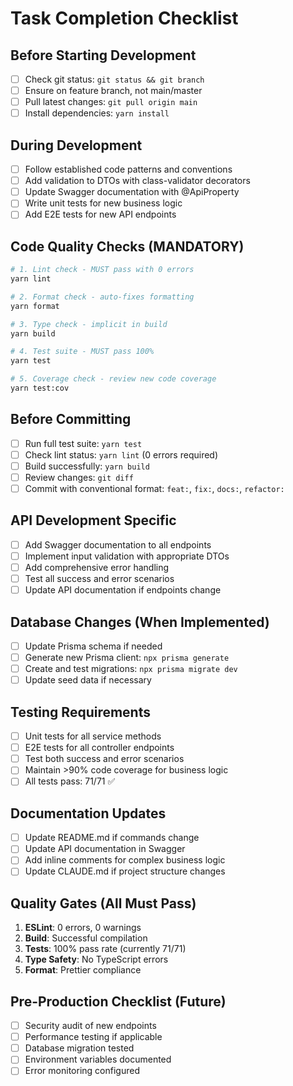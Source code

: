 # Task Completion Checklist

## Before Starting Development
- [ ] Check git status: `git status && git branch`
- [ ] Ensure on feature branch, not main/master
- [ ] Pull latest changes: `git pull origin main`
- [ ] Install dependencies: `yarn install`

## During Development
- [ ] Follow established code patterns and conventions
- [ ] Add validation to DTOs with class-validator decorators
- [ ] Update Swagger documentation with @ApiProperty
- [ ] Write unit tests for new business logic
- [ ] Add E2E tests for new API endpoints

## Code Quality Checks (MANDATORY)
```bash
# 1. Lint check - MUST pass with 0 errors
yarn lint

# 2. Format check - auto-fixes formatting
yarn format  

# 3. Type check - implicit in build
yarn build

# 4. Test suite - MUST pass 100%
yarn test

# 5. Coverage check - review new code coverage
yarn test:cov
```

## Before Committing
- [ ] Run full test suite: `yarn test`
- [ ] Check lint status: `yarn lint` (0 errors required)
- [ ] Build successfully: `yarn build`
- [ ] Review changes: `git diff`
- [ ] Commit with conventional format: `feat:`, `fix:`, `docs:`, `refactor:`

## API Development Specific
- [ ] Add Swagger documentation to all endpoints
- [ ] Implement input validation with appropriate DTOs
- [ ] Add comprehensive error handling
- [ ] Test all success and error scenarios
- [ ] Update API documentation if endpoints change

## Database Changes (When Implemented)
- [ ] Update Prisma schema if needed
- [ ] Generate new Prisma client: `npx prisma generate`
- [ ] Create and test migrations: `npx prisma migrate dev`
- [ ] Update seed data if necessary

## Testing Requirements
- [ ] Unit tests for all service methods
- [ ] E2E tests for all controller endpoints  
- [ ] Test both success and error scenarios
- [ ] Maintain >90% code coverage for business logic
- [ ] All tests pass: 71/71 ✅

## Documentation Updates
- [ ] Update README.md if commands change
- [ ] Update API documentation in Swagger
- [ ] Add inline comments for complex business logic
- [ ] Update CLAUDE.md if project structure changes

## Quality Gates (All Must Pass)
1. **ESLint**: 0 errors, 0 warnings
2. **Build**: Successful compilation
3. **Tests**: 100% pass rate (currently 71/71)
4. **Type Safety**: No TypeScript errors
5. **Format**: Prettier compliance

## Pre-Production Checklist (Future)
- [ ] Security audit of new endpoints
- [ ] Performance testing if applicable
- [ ] Database migration tested
- [ ] Environment variables documented
- [ ] Error monitoring configured